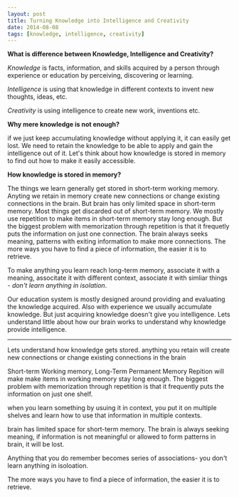 ```yaml
---
layout: post
title: Turning Knowledge into Intelligence and Creativity
date: 2014-08-08
tags: [knowledge, intelligence, creativity]
---
```


**What is difference between Knowledge, Intelligence and Creativity?**

*Knowledge* is facts, information, and skills acquired by a person through experience or education by perceiving, discovering or learning. 

*Intelligence* is using that knowledge in different contexts to invent new thoughts, ideas, etc. 

*Creativity* is using intelligence to create new work, inventions etc.

**Why mere knowledge is not enough?**

if we just keep accumulating knowledge without applying it, it can easily get lost. We need to retain the knowledge to be able to apply and gain the intelligence out of it. Let's think about how knowledge is stored in memory to find out how to make it easily accessible.

**How knowledge is stored in memory?**

The things we learn generally get stored in short-term working memory. Anyting we retain in memory create new connections or change existing connections in the brain. But brain has only limited space in short-term memory. Most things get discarded out of short-term memory. We mostly use repetition to make items in short-term memory stay long enough. But the biggest problem with memorization through repetition is that it frequetly puts the information on just one connection. The brain always seeks meaning, patterns with exiting information to make more connections. The more ways you have to find a piece of information, the easier it is to retrieve.

To make anything you learn reach long-term memory, associate it with a meaning, associtate it with different context, associate it with simliar things - *don't learn anything in isolation*. 






Our education system is mostly designed around providing and evaluating the knowledge acquired. Also with experience we usually accumulate knowledge. But just acquiring knowledge doesn't give you intelligence. Lets understand little about how our brain works to understand why knowledge provide intelligence.


-----

Lets understand how knowledge gets stored. anything you retain will create new connections or change existing connections in the brain

Short-term Working memory, Long-Term Permanent Memory
Repition will make make items in working memory stay long enough. The biggest problem with memorization through repetition is that it frequently puts the information on just one shelf.

when you learn something by usuing it in context, you put it on multiple shelves and learn how to use that information in multiple contexts.

brain has limited space for short-term memory. The brain is always seeking meaning, if information is not meaningful or allowed to form patterns in brain, it will be lost.

Anything that you do remember becomes series of associations- you don't learn anything in isoloation.

The more ways you have to find a piece of information, the easier it is to retrieve. 

